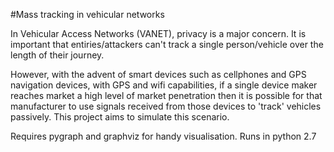 #Mass tracking in vehicular networks

In Vehicular Access Networks (VANET), privacy is a major concern. It is
important that entiries/attackers can't track a single person/vehicle over the
length of their journey.

However, with the advent of smart devices such as cellphones and GPS navigation
devices, with GPS and wifi capabilities, if a single device maker reaches market
a high level of market penetration then it is possible for that manufacturer to
use signals received from those devices to 'track' vehicles passively. This
project aims to simulate this scenario.

Requires pygraph and graphviz for handy visualisation. Runs in python 2.7
